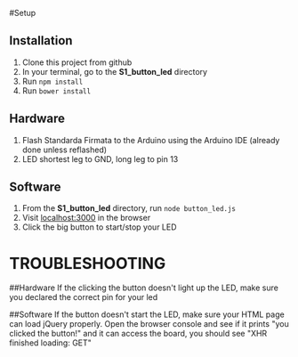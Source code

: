 #Setup

## Installation
1. Clone this project from github
2. In your terminal, go to the **S1_button_led** directory
3. Run `npm install`
4. Run `bower install`

## Hardware
1. Flash Standarda Firmata to the Arduino using the Arduino IDE (already done unless reflashed)
2. LED shortest leg to GND, long leg to pin 13

## Software
1. From the **S1_button_led** directory, run `node button_led.js`
2. Visit <a href="http://localhost:3000" target="_blank">localhost:3000</a> in the browser
3. Click the big button to start/stop your LED

# TROUBLESHOOTING

##Hardware
If the clicking the button doesn't light up the LED, make sure you declared the correct pin for your led

##Software
If the button doesn't start the LED, make sure your HTML page can load jQuery properly. 
Open the browser console and see if it prints "you clicked the button!" and it can access the board, 
you should see "XHR finished loading: GET"
